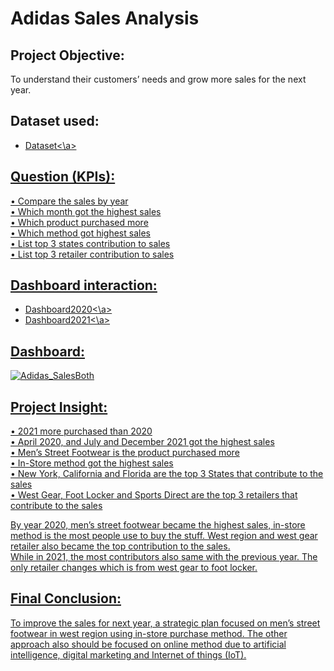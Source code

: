 # Adidas Sales Analysis
## Project Objective:
To understand their customers’ needs and grow more sales for the next year.
## Dataset used: 
- <a href="https://github.com/NurHidayah-19/Data-Analysis-Project/blob/main/Adidas_Sales.xlsx">Dataset<\a>
## Question (KPIs):
•	Compare the sales by year\
•	Which month got the highest sales\
•	Which product purchased more\
•	Which method got highest sales\
•	List top 3 states contribution to sales\
•	List top 3 retailer contribution to sales
## Dashboard interaction:
- <a href="https://github.com/NurHidayah-19/Data-Analysis-Project/blob/main/Adidas_Sales2020.png">Dashboard2020<\a>
- <a href="https://github.com/NurHidayah-19/Data-Analysis-Project/blob/main/Adidas_Sales2021.png">Dashboard2021<\a>
## Dashboard:
![Adidas_SalesBoth](https://github.com/user-attachments/assets/35fa975b-cb2c-40e6-bd78-4aba6715f73f)
## Project Insight:
•	2021 more purchased than 2020\
•	April 2020, and July and December 2021 got the highest sales\
•	Men’s Street Footwear is the product purchased more\
•	In-Store method got the highest sales\
•	New York, California and Florida are the top 3 States that contribute to the sales\
•	West Gear, Foot Locker and Sports Direct are the top 3 retailers that contribute to the sales

By year 2020, men’s street footwear became the highest sales, in-store method is the most people use to buy the stuff. West region and west gear retailer also became the top contribution to the sales.\
While in 2021, the most contributors also same with the previous year. The only retailer changes which is from west gear to foot locker.
## Final Conclusion:
To improve the sales for next year, a strategic plan focused on men’s street footwear in west region using in-store purchase method. The other approach also should be focused on online method due to artificial intelligence, digital marketing and Internet of things (IoT).
